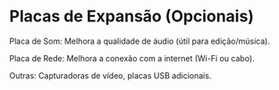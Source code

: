 # Placas de Expansão (Opcionais)
Placa de Som: Melhora a qualidade de áudio (útil para edição/música).

Placa de Rede: Melhora a conexão com a internet (Wi-Fi ou cabo).

Outras: Capturadoras de vídeo, placas USB adicionais.
